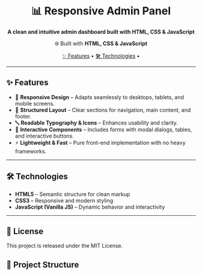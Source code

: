 <h1 align="center">📊 Responsive Admin Panel</h1>  
<p align="center">
  <b>A clean and intuitive admin dashboard built with HTML, CSS & JavaScript</b>  
</p>  

<p align="center">
  🌐 Built with <b>HTML, CSS & JavaScript</b>  
</p>  

<p align="center">
  <a href="#-features">✨ Features</a> •
  <a href="#-technologies">🛠 Technologies</a> •
</p>  

---

## ✨ Features

- 📱 **Responsive Design** – Adapts seamlessly to desktops, tablets, and mobile screens.  
- 🧭 **Structured Layout** – Clear sections for navigation, main content, and footer.  
- 🔤 **Readable Typography & Icons** – Enhances usability and clarity.  
- 📝 **Interactive Components** – Includes forms with modal dialogs, tables, and interactive buttons.  
- ⚡ **Lightweight & Fast** – Pure front-end implementation with no heavy frameworks.  

---

## 🛠️ Technologies

- **HTML5** – Semantic structure for clean markup  
- **CSS3** – Responsive and modern styling  
- **JavaScript (Vanilla JS)** – Dynamic behavior and interactivity  

---

##  📄 License

This project is released under the MIT License.
## 📂 Project Structure

